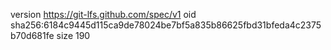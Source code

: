 version https://git-lfs.github.com/spec/v1
oid sha256:6184c9445d115ca9de78024be7bf5a835b86625fbd31bfeda4c2375b70d681fe
size 190
